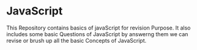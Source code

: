 # JavaScript
This Repository contains basics of javaScript for revision Purpose. It also includes some basic Questions of JavaScript by answerng them we can revise or brush up all the basic Concepts of JavaScript.
